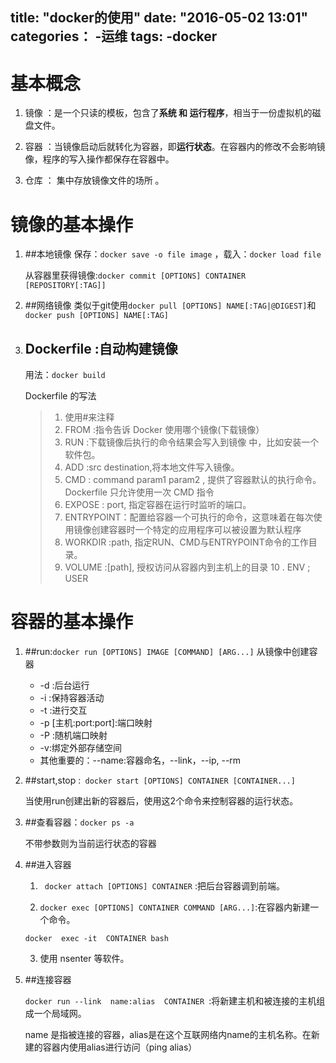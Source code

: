 title: "docker的使用"
date: "2016-05-02 13:01"
categories：
    -运维
tags:
    -docker
---
# 基本概念


1. 镜像 ：是一个只读的模板，包含了**系统 **和** 运行程序**，相当于一份虚拟机的磁盘文件。

2. 容器 ：当镜像启动后就转化为容器，即**运行状态**。在容器内的修改不会影响镜像，程序的写入操作都保存在容器中。

3. 仓库 ： 集中存放镜像文件的场所 。


# 镜像的基本操作

1. ##本地镜像
    保存：`docker save -o file image` ，载入：`docker load file`

    从容器里获得镜像:`docker commit [OPTIONS] CONTAINER [REPOSITORY[:TAG]]`
2. ##网络镜像
    类似于git使用`docker pull [OPTIONS] NAME[:TAG|@DIGEST]`和`docker push [OPTIONS] NAME[:TAG]`
    
3. ## Dockerfile :自动构建镜像
    用法：`docker build`

    Dockerfile 的写法

    >1. 使用#来注释
    >2. FROM :指令告诉 Docker 使用哪个镜像(下载镜像）
    >3. RUN  :下载镜像后执行的命令结果会写入到镜像 中，比如安装一个软件包。
    >4. ADD  :src destination,将本地文件写入镜像。
    >5. CMD  :  command param1 param2 , 提供了容器默认的执行命令。 Dockerfile 只允许使用一次 CMD 指令 
    >6. EXPOSE : port, 指定容器在运行时监听的端口。
    >7.  ENTRYPOINT：配置给容器一个可执行的命令，这意味着在每次使用镜像创建容器时一个特定的应用程序可以被设置为默认程序 
    >8.  WORKDIR :path, 指定RUN、CMD与ENTRYPOINT命令的工作目录。
    >9.  VOLUME :[path], 授权访问从容器内到主机上的目录 
    >10 . ENV <key> <value> ; USER <uid> 

# 容器的基本操作

1. ##run:`docker run [OPTIONS] IMAGE [COMMAND] [ARG...]` 从镜像中创建容器
    * -d :后台运行
    * -i :保持容器活动
    * -t :进行交互
    * -p [主机:port:port]:端口映射
    * -P :随机端口映射
    * -v:绑定外部存储空间 
    * 其他重要的：--name:容器命名，--link，--ip, --rm
2. ##start,stop :` docker start [OPTIONS] CONTAINER [CONTAINER...]`

    当使用run创建出新的容器后，使用这2个命令来控制容器的运行状态。

3. ##查看容器：`docker ps -a`
    
    不带参数则为当前运行状态的容器
4. ##进入容器

    1. ` docker attach [OPTIONS] CONTAINER` :把后台容器调到前端。

    2. `docker exec [OPTIONS] CONTAINER COMMAND [ARG...]`:在容器内新建一个命令。

    ``docker  exec -it  CONTAINER bash``

    3. 使用 nsenter 等软件。

5. ##连接容器

    `docker run --link  name:alias  CONTAINER `:将新建主机和被连接的主机组成一个局域网。

    name 是指被连接的容器，alias是在这个互联网络内name的主机名称。在新建的容器内使用alias进行访问（ping alias）

